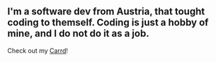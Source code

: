 ## I'm a software dev from Austria, that tought coding to themself. Coding is just a hobby of mine, and I do not do it as a job.
Check out my [Carrd](https://jaegerwald.carrd.co/)!
